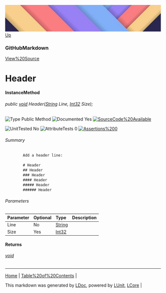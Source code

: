 ![](../Content/LDoc-banner-small.png "")
[Up](GitHubMarkdown.md)
### GitHubMarkdown
[View%20Source](../Markdown/GitHubMarkdown.cs)
# Header
#### InstanceMethod
###### public [void](https://www.google.com/#q=C%23+System.void) Header([String](https://www.google.com/#q=C%23+System.String) Line, [Int32](https://www.google.com/#q=C%23+System.Int32) Size);

![Type Public Method](http://b.repl.ca/v1/Type-Public%20Method-lightgrey.png "") ![Documented Yes](http://b.repl.ca/v1/Documented-Yes-brightgreen.png "") [![SourceCode%20Available](http://b.repl.ca/v1/SourceCode-Available-brightgreen.png%20%22%22)](../Markdown/GitHubMarkdown.cs#L95)

![UnitTested No](http://b.repl.ca/v1/UnitTested-No-lightgrey.png "") ![AttributeTests 0](http://b.repl.ca/v1/AttributeTests-0-lightgrey.png "") [![Assertions%200](http://b.repl.ca/v1/Assertions-0-brightgreen.png%20%22%22)](../Markdown/GitHubMarkdown.cs)
###### Summary

            Add a header line:
            
            # Header
            ## Header
            ### Header
            #### Header
            ##### Header
            ###### Header
            
            
###### Parameters

Parameter | Optional | Type | Description
:---  | :---  | :---  | :--- 
Line | No | [String](https://www.google.com/#q=C%23+System.String) | 
Size | Yes | [Int32](https://www.google.com/#q=C%23+System.Int32) | 

#### Returns
###### [void](https://www.google.com/#q=C%23+System.void)
---

[Home](../../README.md) | [Table%20of%20Contents](../../TableOfContents.md) | 


This markdown was generated by [LDoc](https://github.com/CodeSingularity/LDoc), powered by [LUnit](https://github.com/CodeSingularity/LUnit), [LCore](https://github.com/CodeSingularity/LCore) | 

